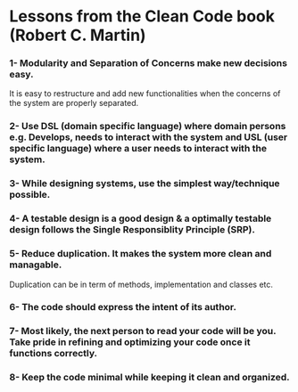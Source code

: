# Lessons from the Clean Code book (Robert C. Martin)

### 1- Modularity and Separation of Concerns make new decisions easy.
It is easy to restructure and add new functionalities when the concerns of the system are properly separated.

### 2- Use DSL (domain specific language) where domain persons e.g. Develops, needs to interact with the system and USL (user specific language) where a user needs to interact with the system.

### 3- While designing systems, use the simplest way/technique possible.

### 4- A testable design is a good design & a optimally testable design follows the Single Responsiblity Principle (SRP).

### 5- Reduce duplication. It makes the system more clean and managable.
Duplication can be in term of methods, implementation and classes etc.

### 6- The code should express the intent of its author.

### 7- Most likely, the next person to read your code will be you. Take pride in refining and optimizing your code once it functions correctly.

### 8- Keep the code minimal while keeping it clean and organized.